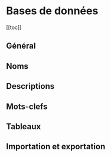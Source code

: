 # Bases de données

[[toc]]

## Général

## Noms

## Descriptions

## Mots-clefs

## Tableaux

## Importation et exportation
